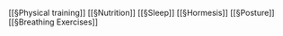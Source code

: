 
[[§Physical training]]
[[§Nutrition]]
[[§Sleep]]
[[§Hormesis]]
[[§Posture]]
[[§Breathing Exercises]]

